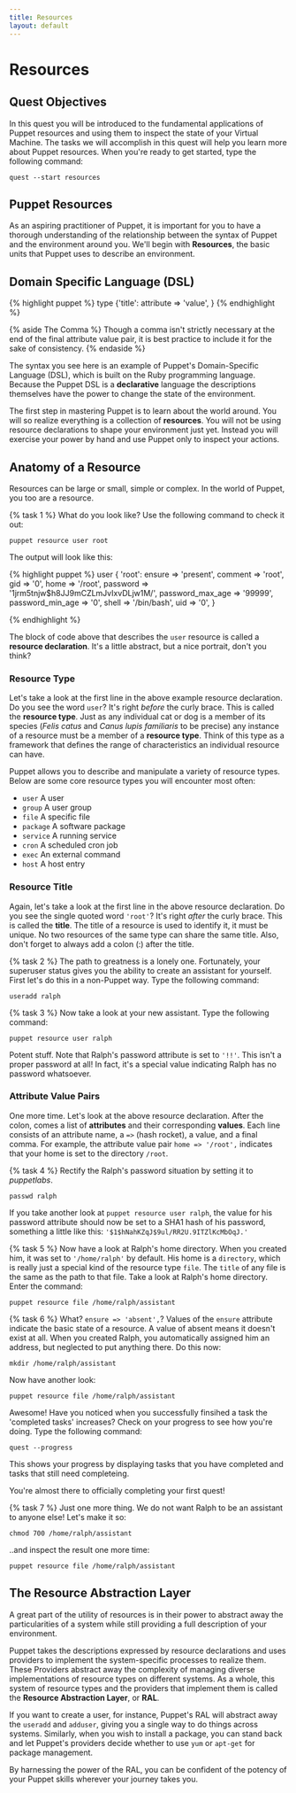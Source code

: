 ```yaml
---
title: Resources
layout: default
---
```


# Resources

## Quest Objectives

In this quest you will be introduced to the fundamental applications of Puppet resources and using them to inspect the state of your Virtual Machine. The tasks we will accomplish in this quest will help you learn more about Puppet resources. When you're ready to get started, type the following command:

    quest --start resources

## Puppet Resources

As an aspiring practitioner of Puppet, it is important for you to have a thorough understanding of the relationship between the syntax of Puppet and the environment around you. We'll begin with **Resources**, the basic units that Puppet uses to describe an environment.

## Domain Specific Language (DSL)

{% highlight puppet %}
type {'title':
    attribute => 'value',
}
{% endhighlight %}

{% aside The Comma %}
Though a comma isn't strictly necessary at the end of the final attribute value pair, it is best practice to include it for the sake of consistency.
{% endaside %}

The syntax you see here is an example of Puppet's Domain-Specific Language (DSL), which is built on the Ruby programming language. Because the Puppet DSL is a **declarative** language the descriptions themselves have the power to change the state of the environment.

The first step in mastering Puppet is to learn about the world around. You will so realize everything is a collection of **resources**. You will not be using resource declarations to shape your environment just yet. Instead you will exercise your power by hand and use Puppet only to inspect your actions.

## Anatomy of a Resource

Resources can be large or small, simple or complex. In the world of Puppet, you too are a resource.

{% task 1 %}
What do you look like? Use the following command to check it out:

	puppet resource user root
		
The output will look like this:

{% highlight puppet %}
user { 'root':
  	ensure           => 'present',
  	comment          => 'root',
  	gid              => '0',
  	home             => '/root',
  	password         => '$1$jrm5tnjw$h8JJ9mCZLmJvIxvDLjw1M/',
  	password_max_age => '99999',
  	password_min_age => '0',
  	shell            => '/bin/bash',
  	uid              => '0',
}

{% endhighlight %}

The block of code above that describes the `user` resource is called a **resource declaration**. It's a little abstract, but a nice portrait, don't you think? 

### Resource Type

Let's take a look at the first line in the above example resource declaration. Do you see the word `user`? It's right _before_ the curly brace. This is called the **resource type**. Just as any individual cat or dog is a member of its species (*Felis catus* and *Canus lupis familiaris* to be precise) any instance of a resource must be a member of a **resource type**. Think of this type as a framework that defines the range of characteristics an individual resource can have.

Puppet allows you to describe and manipulate a variety of resource types. Below are some core resource types you will encounter most often: 

* `user` A user
* `group` A user group
* `file` A specific file
* `package` A software package
* `service` A running service
* `cron` A scheduled cron job
* `exec` An external command
* `host` A host entry

### Resource Title

Again, let's take a look at the first line in the above resource declaration. Do you see the single quoted word `'root'`? It's right _after_ the curly brace. This is called the **title**. The title of a resource is used to identify it, it must be unique. No two resources of the same type can share the same title. Also, don't forget to always add a colon (:) after the title.

{% task 2 %}
The path to greatness is a lonely one. Fortunately, your superuser status gives you the ability to create an assistant for yourself. First let's do this in a non-Puppet way. Type the following command:

	useradd ralph

{% task 3 %}
Now take a look at your new assistant. Type the following command:

	puppet resource user ralph
            
Potent stuff. Note that Ralph's password attribute is set to `'!!'`. This isn't a proper password at all! In fact, it's a special value indicating Ralph has no password whatsoever.

### Attribute Value Pairs

One more time. Let's look at the above resource declaration. After the colon, comes a list of **attributes** and their corresponding **values**. Each line consists of an attribute name, a `=>` (hash rocket), a value, and a final comma. For example, the attribute value pair `home => '/root',` indicates that your home is set to the directory `/root`.
	
{% task 4 %}
Rectify the Ralph's password situation by setting it to *puppetlabs*.

	passwd ralph
		
If you take another look at `puppet resource user ralph`, the value for his password attribute should now be set to a SHA1 hash of his password, something a little like this: `'$1$hNahKZqJ$9ul/RR2U.9ITZlKcMbOqJ.'`

{% task 5 %}
Now have a look at Ralph's home directory. When you created him, it was set to `'/home/ralph'` by default. His home is a `directory`, which is really just a special kind of the resource type `file`. The `title` of any file is the same as the path to that file. Take a look at Ralph's home directory. Enter the command:

	puppet resource file /home/ralph/assistant
		
{% task 6 %}
What? `ensure => 'absent',`? Values of the `ensure` attribute indicate the basic state of a resource. A value of absent means it doesn't exist at all. When you created Ralph, you automatically assigned him an address, but neglected to put anything there. Do this now:

	mkdir /home/ralph/assistant
		
Now have another look:

	puppet resource file /home/ralph/assistant

Awesome! Have you noticed when you successfully finsihed a task the 'completed tasks' increases? Check on your progress to see how you're doing. Type the following command:

	quest --progress

This shows your progress by displaying tasks that you have completed and tasks that still need completeing.

You're almost there to officially completing your first quest!

{% task 7 %}
Just one more thing. We do not want Ralph to be an assistant to anyone else! Let's make it so:
 
	chmod 700 /home/ralph/assistant

..and inspect the result one more time:

	puppet resource file /home/ralph/assistant

## The Resource Abstraction Layer

A great part of the utility of resources is in their power to abstract away the particularities of a system while still providing a full description of your environment. 

Puppet takes the descriptions expressed by resource declarations and uses providers to implement the system-specific processes to realize them. These Providers abstract away the complexity of managing diverse implementations of resource types on different systems. As a whole, this system of resource types and the providers that implement them is called the **Resource Abstraction Layer**, or **RAL**.

If you want to create a user, for instance, Puppet's RAL will abstract away the `useradd` and `adduser`, giving you a single way to do things across systems. Similarly, when you wish to install a package, you can stand back and let Puppet's providers decide whether to use `yum` or `apt-get` for package management.

By harnessing the power of the RAL, you can be confident of the potency of your Puppet skills wherever your journey takes you.